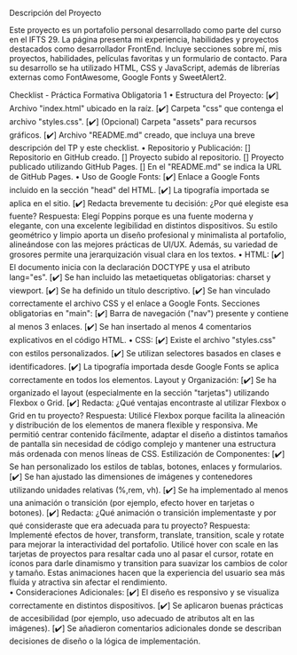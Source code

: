 Descripción del Proyecto

Este proyecto es un portafolio personal desarrollado como parte del curso en el IFTS 29. La página presenta mi experiencia, habilidades y proyectos destacados como desarrollador FrontEnd. Incluye secciones sobre mí, mis proyectos, habilidades, películas favoritas y un formulario de contacto. Para su desarrollo se ha utilizado HTML, CSS y JavaScript, además de librerías externas como FontAwesome, Google Fonts y SweetAlert2.

Checklist - Práctica Formativa Obligatoria 1 
• Estructura del Proyecto:
[✔️] Archivo "index.html" ubicado en la raíz.
[✔️] Carpeta "css" que contenga el archivo "styles.css".
[✔️] (Opcional) Carpeta "assets" para recursos gráficos.
[✔️] Archivo "README.md" creado, que incluya una breve descripción del TP y este checklist.
• Repositorio y Publicación:
[] Repositorio en GitHub creado.
[] Proyecto subido al repositorio.
[] Proyecto publicado utilizando GitHub Pages.
[] En el "README.md" se indica la URL de GitHub Pages.
• Uso de Google Fonts:
[✔️] Enlace a Google Fonts incluido en la sección "head" del HTML.
[✔️] La tipografía importada se aplica en el sitio.
[✔️] Redacta brevemente tu decisión: ¿Por qué elegiste esa fuente?
      Respuesta: Elegí Poppins porque es una fuente moderna y elegante, con una excelente legibilidad en distintos dispositivos. Su estilo geométrico y limpio aporta un diseño profesional y minimalista al portafolio, alineándose con las mejores prácticas de UI/UX. Además, su variedad de grosores permite una jerarquización visual clara en los textos.
• HTML:
[✔️] El documento inicia con la declaración DOCTYPE y usa el atributo lang="es".
[✔️] Se han incluido las metaetiquetas obligatorias: charset y viewport.
[✔️] Se ha definido un título descriptivo.
[✔️] Se han vinculado correctamente el archivo CSS y el enlace a Google Fonts.
Secciones obligatorias en "main":
[✔️] Barra de navegación ("nav") presente y contiene al menos 3 enlaces.
[✔️] Se han insertado al menos 4 comentarios explicativos en el código HTML.
• CSS:
[✔️] Existe el archivo "styles.css" con estilos personalizados.
[✔️] Se utilizan selectores basados en clases e identificadores.
[✔️] La tipografía importada desde Google Fonts se aplica correctamente en todos los elementos.
Layout y Organización:
[✔️] Se ha organizado el layout (especialmente en la sección "tarjetas") utilizando Flexbox o Grid.
[✔️] Redacta: ¿Qué ventajas encontraste al utilizar Flexbox o Grid en tu proyecto?
    Respuesta: Utilicé Flexbox porque facilita la alineación y distribución de los elementos de manera flexible y responsiva. Me permitió centrar contenido fácilmente, adaptar el diseño a distintos tamaños de pantalla sin necesidad de código complejo y mantener una estructura más ordenada con menos líneas de CSS.
Estilización de Componentes:
[✔️] Se han personalizado los estilos de tablas, botones, enlaces y formularios.
[✔️] Se han ajustado las dimensiones de imágenes y contenedores utilizando unidades relativas (%,rem, vh).
[✔️] Se ha implementado al menos una animación o transición (por ejemplo, efecto hover en
tarjetas o botones).
[✔️] Redacta: ¿Qué animación o transición implementaste y por qué consideraste que era adecuada para tu proyecto?
    Respuesta: Implementé efectos de hover, transform, translate, transition, scale y rotate para mejorar la interactividad del portafolio. Utilicé hover con scale en las tarjetas de proyectos para resaltar cada uno al pasar el cursor, rotate en íconos para darle dinamismo y transition para suavizar los cambios de color y tamaño. Estas animaciones hacen que la experiencia del usuario sea más fluida y atractiva sin afectar el rendimiento.   
• Consideraciones Adicionales:
[✔️] El diseño es responsivo y se visualiza correctamente en distintos dispositivos.
[✔️] Se aplicaron buenas prácticas de accesibilidad (por ejemplo, uso adecuado de atributos alt en las imágenes).
[✔️] Se añadieron comentarios adicionales donde se describan decisiones de diseño o la lógica de implementación.
